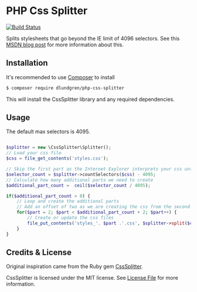 PHP Css Splitter
================

[![Build Status](https://travis-ci.org/dlundgren/php-css-splitter.svg?branch=master)](https://travis-ci.org/dlundgren/php-css-splitter)

Splits stylesheets that go beyond the IE limit of 4096 selectors. See this [MSDN blog post](http://blogs.msdn.com/b/ieinternals/archive/2011/05/14/internet-explorer-stylesheet-rule-selector-import-sheet-limit-maximum.aspx) for more information about this.

## Installation

It's recommended to use [Composer](https://getcomposer.org) to install

```bash
$ composer require dlundgren/php-css-splitter
```

This will install the CssSplitter library and any required dependencies.

## Usage

The default max selectors is 4095.

```php

$splitter = new \CssSplitter\Splitter();
// Load your css file
$css = file_get_contents('styles.css');

// Skip the first part as the Internet Explorer interprets your css until it reaches the limit
$selector_count = $splitter->countSelectors($css) - 4095;
// Calculate how many additional parts we need to create
$additional_part_count =  ceil($selector_count / 4095);

if($additional_part_count > 0) {
	// Loop and create the additional parts
	// Add an offset of two as we are creating the css from the second part on
	for($part = 2; $part < $additional_part_count + 2; $part++) {
		// Create or update the css files
		file_put_contents('styles_'. $part .'.css', $splitter->split($css, $part));
	}
}
```

## Credits & License

Original inspiration came from the Ruby gem [CssSplitter](https://github.com/zweilove/css_splitter).

CssSplitter is licensed under the MIT license. See [License File](LICENSE) for more information.